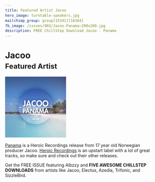 ```yaml
---
title: Featured Artist Jacoo
hero_image: turntable-speakers.jpg
mailchimp_group: group[15341][16384]
fb_image: /issues/003/Jacoo-Panama~200x200.jpg
description: FREE ChillStep Download Jacoo - Panama
---
```

# Jacoo<br/><small>Featured Artist</small>

![Jacoo Panama](/issues/003/Jacoo-Panama~200x200.jpg)

[Panama](http://heroicrecordings.bandcamp.com/track/panama) is a Heroic Recordings release from 17 year old Norwegian producer Jacoo.  [Heroic Recordings](http://www.heroicrecordings.com) is an upstart label with a lot of great tracks, so make sure and check out their other releases.

Get the FREE ISSUE featuring Albzzy and  __FIVE AWESOME CHILLSTEP DOWNLOADS__ from artists like Jacoo, Electus, Azedia, Trifonic, and SizzleBird.  
